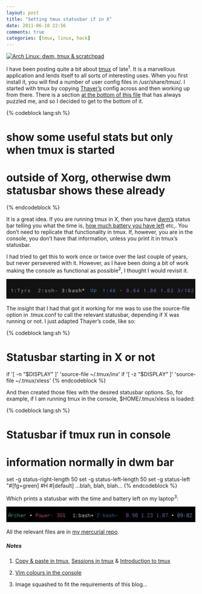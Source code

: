 ```yaml
---
layout: post
title: "Setting tmux statusbar if in X"
date: 2011-06-10 22:56
comments: true
categories: [tmux, linux, hack]
---
```

[![Arch Linux: dwm, tmux & scratchpad](http://farm6.static.flickr.com/5303/5636783883_5b7272453b.jpg)](http://www.flickr.com/photos/jasonwryan/5636783883/ "Arch Linux: dwm, tmux & scratchpad by jasonwryan, on Flickr")

I have been posting quite a bit about
[tmux](http://tmux.sourceforge.net/ "tmux homepage") of late<sup>1</sup>. 
It is a marvellous application and lends itself to all sorts of interesting
uses. When you first install it, you will find a number of user config
files in <span class="file">/usr/share/tmux/</span>. I started with tmux by copying
[Thayer’s](http://cinderwick.ca/ "Thayer Williams' site") config across
and then working up from there. There is a section 
[at the bottom of this file](http://tmux.svn.sourceforge.net/viewvc/tmux/trunk/examples/t-williams.conf?revision=1833&view=markup "Thayer's conf in SVN")
that has always puzzled me, and so I decided to get to the bottom of it.

{% codeblock lang:sh %}
# show some useful stats but only when tmux is started
# outside of Xorg, otherwise dwm statusbar shows these already 
{% endcodeblock %}

It is a great idea. If you are running tmux in X, then you have
[dwm’s](http://dwm.suckless.org/ "dwm homepage") status bar telling you
what the time is, 
[how much battery you have left](https://bitbucket.org/jasonwryan/eeepc/src/241da582a0fd/Scripts/dwm-status "dwm status bar in my mercurial repo")
etc,. You don’t need to replicate that functionality in tmux. If,
however, you are in the console, you don’t have that information, unless
you print it in tmux’s statusbar.

I had tried to get this to work once or twice over the last couple of
years, but never persevered with it. However, as I have been doing a bit
of work making the console as functional as possible<sup>2</sup>, I thought I
would revisit it.

![image](/images/post_images/tmux-status1.png)

The insight that I had that got it working for me was to use the
source-file option in <span class="file">.tmux.conf</span> to call the relevant statusbar,
depending if X was running or not. I just adapted Thayer’s code, like
so:

{% codeblock lang:sh %}
# Statusbar starting in X or not
if '[ -n "$DISPLAY" ]' 'source-file ~/.tmux/inx'
if '[ -z "$DISPLAY" ]' 'source-file ~/.tmux/xless'
{% endcodeblock %}

And then created those files with the desired statusbar options. So, for
example, if I am running tmux in the console, <span class="file">$HOME/.tmux/xless</span> is
loaded:

{% codeblock lang:sh %}
# Statusbar if tmux run in console
# information normally in dwm bar
set -g status-right-length 50
set -g status-left-length 50
set -g status-left "#[fg=green] #H #[default] …blah, blah, blah…
{% endcodeblock %}

Which prints a statusbar with the time and battery left on my laptop<sup>3</sup>:

![image](/images/post_images/tmux-status2.png)

All the relevant files are in 
[my mercurial repo](https://bitbucket.org/jasonwryan/eeepc/src/241da582a0fd/.tmux "My mercurial repository").

##### Notes
1. [Copy & paste in tmux](http://jasonwryan.com/blog/2011/06/07/copy-and-paste-in-tmux/ "Post on copy & paste in tmux"), 
[Sessions in tmux](http://jasonwryan.com/blog/2010/10/03/sessions-in-tmux/ "Sessions in tmux")
&amp; [Introduction to tmux](http://jasonwryan.com/blog/2010/01/07/tmux-terminal-multiplexer/ "Intro to tmux")

2. [Vim colours in the console](http://jasonwryan.com/blog/2011/04/06/vim-colours-in-the-console/ "Setting Vim colours in the console")

3. Image squashed to fit the requirements of this blog…

